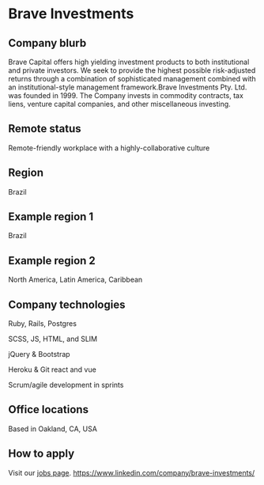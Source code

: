 # Brave Investments

## Company blurb

Brave Capital offers high yielding investment products to both institutional and private investors. We seek to provide the highest possible risk-adjusted returns through a combination of sophisticated management combined with an institutional-style management framework.Brave Investments Pty. Ltd. was founded in 1999. The Company invests in commodity contracts, tax liens, venture capital companies, and other miscellaneous investing.

## Remote status
Remote-friendly workplace with a highly-collaborative culture

## Region
Brazil
## Example region 1
Brazil

## Example region 2
North America, Latin America, Caribbean

## Company technologies
Ruby, Rails, Postgres

SCSS, JS, HTML, and SLIM

jQuery & Bootstrap

Heroku & Git
react and vue

Scrum/agile development in sprints

## Office locations
Based in Oakland, CA, USA

## How to apply

Visit our [jobs page](https://www.crunchbase.com/organization/brave-investment).
https://www.linkedin.com/company/brave-investments/
